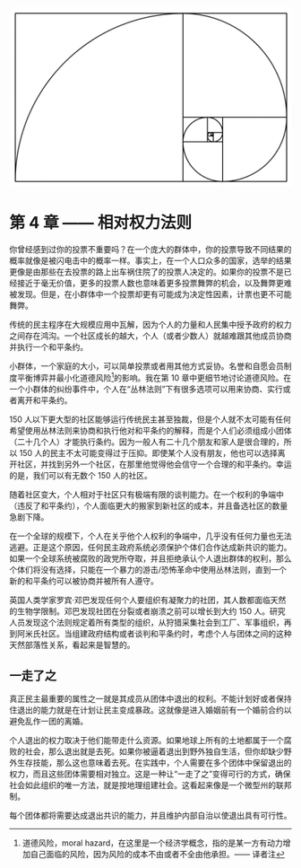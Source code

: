 ![](_media/04-rules-of-relative-power-theme.png)



# 第 4 章 —— 相对权力法则

你曾经感到过你的投票不重要吗？在一个庞大的群体中，你的投票导致不同结果的概率就像是被闪电击中的概率一样。事实上，在一个人口众多的国家，选举的结果更像是由那些在去投票的路上出车祸住院了的投票人决定的。如果你的投票不是已经接近于毫无价值，更多的投票人数也意味着更多投票舞弊的机会，以及舞弊更难被发现。但是，在小群体中一个投票却更有可能成为决定性因素，计票也更不可能舞弊。

传统的民主程序在大规模应用中瓦解，因为个人的力量和人民集中授予政府的权力之间存在鸿沟。一个社区成长的越大，个人（或者少数人）就越难跟其他成员协商并执行一个和平条约。

小群体，一个家庭的大小，可以简单投票或者用其他方式妥协。名誉和自愿会员制度平衡博弈并最小化道德风险[^1]的影响。我在第 10 章中更细节地讨论道德风险。在一个小群体的纠纷事件中，个人在“丛林法则”下有很多选项可以用来协商、实行或者离开和平条约。

150 人以下更大型的社区能够运行传统民主甚至独裁，但是个人就不太可能有任何希望使用丛林法则来协商和执行他对和平条约的解释，而是个人们必须组成小团体（二十几个人）才能执行条约。因为一般人有二十几个朋友和家人是很合理的，所以 150 人的民主不太可能变得过于压抑。即使某个人没有朋友，他也可以选择离开社区，并找到另外一个社区，在那里他觉得他会信守一个合理的和平条约。幸运的是，我们可以有无数个 150 人的社区。

随着社区变大，个人相对于社区只有极端有限的谈判能力。在一个权利的争端中（违反了和平条约），个人面临更大的搬家到新社区的成本，并且备选社区的数量急剧下降。

在一个全球的规模下，个人在关乎他个人权利的争端中，几乎没有任何力量也无法逃避。正是这个原因，任何民主政府系统必须保护个体们合作达成新共识的能力。如果一个全球系统被腐败的政党所夺取，并且拒绝承认个人退出群体的权利，那么个体们将没有选择，只能在一个暴力的游击/恐怖革命中使用丛林法则，直到一个新的和平条约可以被协商并被所有人遵守。

英国人类学家罗宾·邓巴发现任何个人要组织有凝聚力的社团，其人数都面临天然的生物学限制。邓巴发现社团在分裂或者崩溃之前可以增长到大约 150 人。研究人员发现这个法则规定着所有类型的组织，从狩猎采集社会到工厂、军事组织，再到阿米氏社区。当组建政府结构或者谈判和平条约时，考虑个人与团体之间的这种天然部落性关系，看起来是智慧的。

## 一走了之

真正民主最重要的属性之一就是其成员从团体中退出的权利。不能计划好或者保持住退出的能力就是在计划让民主变成暴政。这就像是进入婚姻前有一个婚前合约以避免乱作一团的离婚。

个人退出的权力取决于他们能带走什么资源。如果地球上所有的土地都属于一个腐败的社会，那么退出就是去死。如果你被逼着退出到野外独自生活，但你却缺少野外生存技能，那么这也意味着去死。在实践中，个人需要在多个团体中保留退出的权力，而且这些团体需要相对独立。这是一种让“一走了之”变得可行的方式，确保社会如此组织的唯一方法，就是按地理组建社会。这看起来像是一个微型州的联邦制。

每个团体都将需要达成退出共识的能力，并且维护内部自治以使退出具有可行性。



[^1]: 道德风险，moral hazard，在这里是一个经济学概念，指的是某一方有动力增加自己面临的风险，因为风险的成本不由或者不全由他承担。—— 译者注

